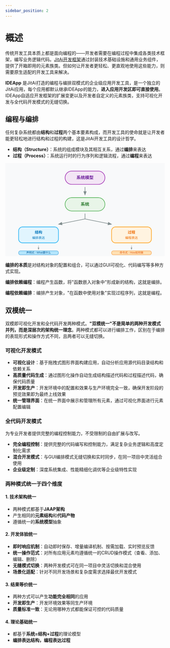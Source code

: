 ```yaml
---
sidebar_position: 2
---
```

# 概述
传统开发工具本质上都是面向编程的——开发者需要在编程过程中集成各类技术框架，编写业务逻辑代码。[JitAi开发框架](../framework)通过封装技术基础设施和通用业务组件，提供了开箱即用的元素族类。但如何让开发者更轻松、更直观地使用这些能力，则需要原生适配的开发工具来解决。

**IDEApp** 是JitAi打造的编程与编排双模式的企业级应用开发工具，是一个独立的JitAi应用，每个应用都默认继承IDEApp的能力，**进入应用开发区即可直接使用**。IDEApp自适应开发框架的扩展变更以及开发者自定义的元素族类，支持可视化开发与全代码开发模式的无缝切换。

## 编程与编排
任何复杂系统都由**结构**和**过程**两个基本要素构成，而开发工具的使命就是让开发者能更轻松地进行结构和过程的构建，这是JitAi开发工具的设计哲学。

- **结构（Structure）**：系统的组成模块及其相互关系，通过**编排**来表达
- **过程（Process）**：系统运行时的行为序列和逻辑流程，通过**编程**来表达

![系统的双重构成](./img/system-dual-structure.svg)

**编排的本质**是对结构对象的配置和组合，可以通过GUI可视化、代码编写等多种方式实现。

**编排依赖编程**：编程产生函数，将"函数嵌入对象中"形成新的结构，这就是编排。

**编程依赖编排**：编排产生对象，"在函数中使用对象"实现过程序列，这就是编程。

## 双模统一
双模即可视化开发和全代码开发两种模式。**"双模统一"不是简单的两种开发模式并列，而是深层次的架构统一理念**。两种模式都可以进行编排工作，区别在于编排的表现形式和操作方式不同，且两者可以无缝切换。

### 可视化开发模式
- **可视化设计**：基于拖拽式图形界面构建应用，自动分析应用源代码目录结构和依赖关系
- **高质量代码生成**：通过图形化操作自动生成结构描述代码和过程描述代码，确保代码质量
- **开发即生产**：开发环境中的配置和效果与生产环境完全一致，确保开发阶段的预览效果即为最终上线效果
- **统一管理界面**：在统一界面中展示和管理所有元素，通过可视化界面进行元素配置编辑

### 全代码开发模式
为专业开发者提供完整的编程控制能力，不受限制的自由扩展与改写。

- **完全编程控制**：提供完整的代码编写和控制能力，满足复杂业务逻辑和高度定制化需求
- **混合开发模式**：与GUI编排模式无缝切换和实时同步，在同一项目中灵活组合使用
- **企业级定制**：深度系统集成、性能精细化调优等企业级特性实现

### 两种模式统一于四个维度
#### 1. 技术架构统一
- 两种模式都基于**JAAP架构**
- 产生相同的**元素结构**和**代码产物**
- 遵循统一的**系统模型**抽象

#### 2. 开发体验统一
- **即时响应机制**：自动即时保存、增量编译机制、按需加载、实时预览反馈
- **统一操作范式**：对所有应用元素均遵循统一的CRUD操作模式（查看、添加、编辑、删除）
- **无缝模式切换**：两种开发模式可在同一项目中灵活切换和混合使用
- **场景化适配**：针对不同开发场景和复杂度需求选择最优开发模式

#### 3. 结果等价统一
- 两种方式可以产生**功能完全相同**的应用
- **开发即生产**：开发环境效果等同生产环境
- **质量标准一致**：无论用哪种方式都能保证可控的代码质量

#### 4. 理论基础统一
- 都基于**系统=结构+过程**的理论模型
- **编排表达结构，编程表达过程**



